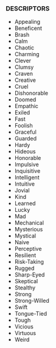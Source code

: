 ### DESCRIPTORS

<!-- L, ID: 050010 -->

- Appealing
- Beneficent
- Brash
- Calm
- Chaotic
- Charming
- Clever
- Clumsy
- Craven
- Creative
- Cruel
- Dishonorable
- Doomed
- Empathic
- Exiled
- Fast
- Foolish
- Graceful
- Guarded
- Hardy
- Hideous
- Honorable
- Impulsive
- Inquisitive
- Intelligent
- Intuitive
- Jovial
- Kind
- Learned
- Lucky
- Mad
- Mechanical
- Mysterious
- Mystical
- Naive
- Perceptive
- Resilient
- Risk-Taking
- Rugged
- Sharp-Eyed
- Skeptical
- Stealthy
- Strong
- Strong-Willed
- Swift
- Tongue-Tied
- Tough
- Vicious
- Virtuous
- Weird

<!-- /L -->

